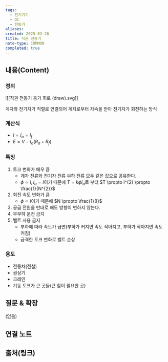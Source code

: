 ```yaml
---
tags:
  - 전기기기
  - DC
  - 전동기
aliases: 
created: 2025-03-26
title: 직권 전동기
note-type: COMMON
completed: true
---
```


## 내용(Content)

### 정의

![[직권 전동기 등가 회로 (draw).svg]]

계자와 전기자가 직렬로 연결되어 계자로부터 자속을 받아 전기자가 회전하는 방식

### 계산식

- $I = I_{a} = I_{f}$
- $E = V - I_{a}(R_{a} + R_{f})$

### 특징

1. 토크 변화가 매우 큼
	- 계자 전류와 전기자 전류 부하 전류 모두 같은 값으로 공유한다.
	- $\phi \propto I, I_{a}= I$이기 때문에 $T = k \phi I_{a}$로 부터 $T \propto I^{2} \propto \frac{1}{N^{2}}$
2. 회전 속도 변화가 큼
	-  $\phi \propto I$이기 때문에 $N \propto \frac{1}{I}$
3. 공급 전원을 반대로 해도 방향이 변하지 않는다.
4. 무부하 운전 금지
5. 벨트 사용 금지
	- 부하에 따라 속도가 급변(부하가 커지면 속도 작아지고, 부하가 작아지면 속도 커짐)
	- 급격한 토크 변화로 벨트 손상 

### 용도

- 전동차(전철)
- 권상기
- 크레인
- 기동 토크가 큰 곳들(큰 힘이 필요한 곳)


## 질문 & 확장

(없음)

## 연결 노트

## 출처(링크)

